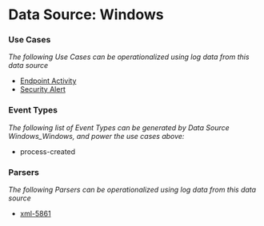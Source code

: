 Data Source: Windows
====================

### Use Cases

_The following Use Cases can be operationalized using log data from this data source_

* [Endpoint Activity](usecase_endpoint_activity.md)
* [Security Alert](usecase_security_alert.md)


### Event Types

_The following list of Event Types can be generated by Data Source Windows_Windows, and power the use cases above:_

- process-created


### Parsers

_The following Parsers can be operationalized using log data from this data source_

* [xml-5861](parserContent_xml-5861.md)
